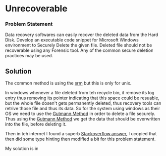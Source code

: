 # Unrecoverable
### Problem Statement
Data recovery softwares can easily recover the deleted data from the Hard Disk. Develop an executable code snippet for Microsoft Windows environment to Securely Delete the given file. Deleted file should not be recoverable using any Forensic tool. Any of the common secure deletion practices may be used.

## Solution
The common method is using the [srm](https://en.wikipedia.org/wiki/Srm_(Unix)) but this is only for unix.

In windows whenever a file deleted from teh recycle bin, it remove its log entry thus removing its pointer indicating that this space could be resuable, but the whole file dosen't gets permanently deleted, thus recovery tools can retrive those file and thus its data.
So for the system using windows as their OS we need to use the [Gutmann Method](https://en.wikipedia.org/wiki/Gutmann_method) in order to delete a file securely. 
Thus using the [Gutmann Method](https://en.wikipedia.org/wiki/Gutmann_method) we get the data that should be overwritten into the file, before deleting it.

Then in teh internet I found a superb [Stackoverflow answer](https://stackoverflow.com/questions/17455300/python-securely-remove-file), I ucopied that then did some type hinting then modified a bit for this problem statement.

My solution is in 

